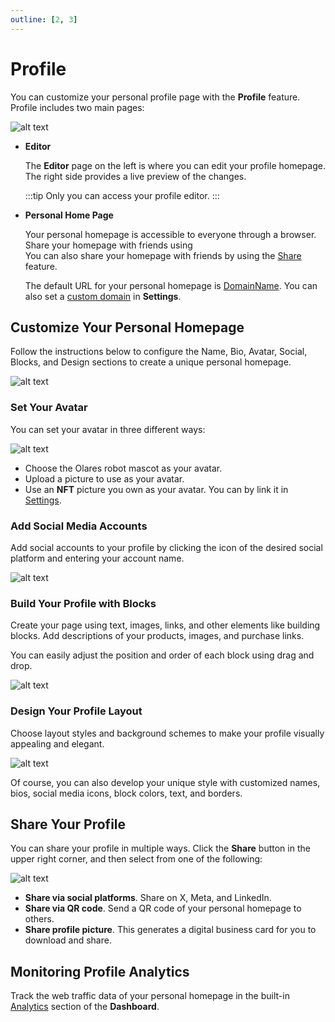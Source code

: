 ```yaml
---
outline: [2, 3]
---
```


# Profile

You can customize your personal profile page with the **Profile** feature. Profile includes two main pages:

![alt text](/images/how-to/olares/profile_preview.jpg)

- **Editor**

  The **Editor** page on the left is where you can edit your profile homepage. The right side provides a live preview of the changes. <br>
  
  :::tip
  Only you can access your profile editor.
  :::

- **Personal Home Page**

  Your personal homepage is accessible to everyone through a browser. Share your homepage with friends using <br>
  You can also share your homepage with friends by using the [Share](#share) feature.

  The default URL for your personal homepage is [DomainName](../../developer/contribute/snowinning/olares-id.md#domainname). You can also set a [custom domain](./settings/application.md#custom-domain) in **Settings**. 

## Customize Your Personal Homepage

Follow the instructions below to configure the Name, Bio, Avatar, Social, Blocks, and Design sections to create a unique personal homepage.

![alt text](/images/how-to/olares/profile.jpg)

### Set Your Avatar

You can set your avatar in three different ways:

![alt text](/images/how-to/olares/profile_avatar_setting.jpg)

- Choose the Olares robot mascot as your avatar.
- Upload a picture to use as your avatar.
- Use an **NFT** picture you own as your avatar. You can by link it in [Settings](./settings/integration.md#olares-space-account).

### Add Social Media Accounts

Add social accounts to your profile by clicking the icon of the desired social platform and entering your account name.

![alt text](/images/how-to/olares/profile_social.jpg)

### Build Your Profile with Blocks


Create your page using text, images, links, and other elements like building blocks. Add descriptions of your products, images, and purchase links.

You can easily adjust the position and order of each block using drag and drop.

![alt text](/images/how-to/olares/profile_blocks.jpg)

### Design Your Profile Layout 

Choose layout styles and background schemes to make your profile visually appealing and elegant.

![alt text](/images/how-to/olares/profile_backdrop.jpg)

Of course, you can also develop your unique style with customized names, bios, social media icons, block colors, text, and borders.

## Share Your Profile

You can share your profile in multiple ways. Click the **Share** button in the upper right corner, and then select from one of the following:

![alt text](/images/how-to/olares/profile_share.jpg)

- **Share via social platforms**. Share on X, Meta, and LinkedIn.
- **Share via QR code**. Send a QR code of your personal homepage to others.
- **Share profile picture**. This generates a digital business card for you to download and share.

## Monitoring Profile Analytics

Track the web traffic data of your personal homepage in the built-in [Analytics](./dashboard/index.md#analytics) section of the **Dashboard**.